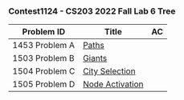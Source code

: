### Contest1124 - CS203 2022 Fall Lab 6 Tree

| Problem ID      | Title                      | AC   |
| --------------- | -------------------------- | ---- |
| 1453 Problem  A | [Paths](A_1453/)           |      |
| 1503 Problem  B | [Giants](B_1503/)          |      |
| 1504 Problem  C | [City Selection](C_1504/)  |      |
| 1505 Problem  D | [Node Activation](D_1505/) |      |
